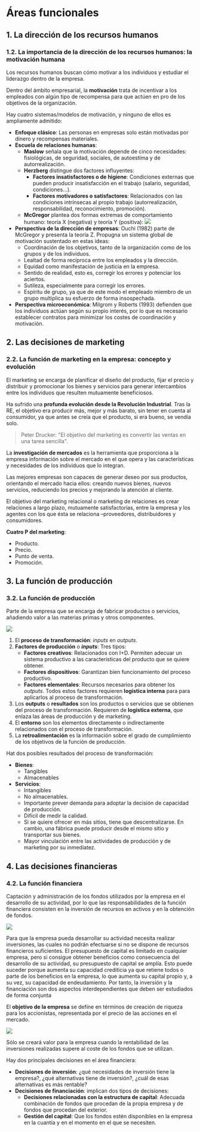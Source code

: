 # Áreas funcionales

## 1. La dirección de los recursos humanos

### 1.2. La importancia de la dirección de los recursos humanos: la motivación humana

Los recursos humanos buscan cómo motivar a los individuos y estudiar el liderazgo dentro de la empresa.

Dentro del ámbito empresarial, la **motivación** trata de incentivar a los empleados con algún tipo de recompensa para que actúen en pro de los objetivos de la organización.

Hay cuatro sistemas/modelos de motivación, y ninguno de ellos es ampliamente admitido:
- **Enfoque clásico**: Las personas en empresas solo están motivadas por dinero y recompensas materiales.
- **Escuela de relaciones humanas**:
	- **Maslow** señala que la motivación depende de cinco necesidades: fisiológicas, de seguridad, sociales, de autoestima y de autorrealización.
	- **Herzberg** distingue dos factores influyentes:
		- **Factores insatisfactores o de higiene**: Condiciones externas que pueden producir insatisfacción en el trabajo (salario, seguridad, condiciones...).
		- **Factores motivadores o satisfactores**: Relacionados con las condiciones intrínsecas al propio trabajo (autorrealización, responsabilidad, reconocimiento, promoción).
	- **McGregor** plantea dos formas extremas de comportamiento humano: teoría X (negativa) y teoría Y (positiva):
		![](https://i.gyazo.com/75efdee8c65ad7a589592c3be55b6ae2.png)
- **Perspectiva de la dirección de empresas**: Ouchi (1982) parte de McGregor y presenta la teoría Z. Propugna un sistema global de motivación sustentado en estas ideas:
	- Coordinación de los objetivos, tanto de la organización como de los grupos y de los individuos.
	- Lealtad de forma recíproca entre los empleados y la dirección.
	- Equidad como manifestación de justicia en la empresa.
	- Sentido de realidad, esto es, corregir los errores y potenciar los aciertos.
	- Sutileza, especialmente para corregir los errores.
	- Espíritu de grupo, ya que de este modo el empleado miembro de un grupo multiplica su esfuerzo de forma insospechada.
- **Perspectiva microeconómica**: Milgrom y Roberts (1993) defienden que los individuos actúan según su propio interés, por lo que es necesario establecer contratos para minimizar los costes de coordinación y motivación.

## 2. Las decisiones de marketing

### 2.2. La función de marketing en la empresa: concepto y evolución

El marketing se encarga de planificar el diseño del producto, fijar el precio y distribuir y promocionar los bienes y servicios para generar intercambios entre los individuos que resulten mutuamente beneficiosos.

Ha sufrido una **profunda evolución desde la Revolución Industrial**. Tras la RE, el objetivo era producir más, mejor y más barato, sin tener en cuenta al consumidor, ya que antes se creía que el producto, si era bueno, se vendía solo.

>Peter Drucker: "El objetivo del marketing es convertir las ventas en una tarea sencilla".

La **investigación de mercados** es la herramienta que proporciona a la empresa información sobre el mercado en el que opera y las características y necesidades de los individuos que lo integran.

Las mejores empresas son capaces de generar deseo por sus productos, orientando el mercado hacia ellos: creando nuevos bienes, nuevos servicios, reduciendo los precios y mejorando la atención al cliente.

El objetivo del marketing relacional o marketing de relaciones es crear relaciones a largo plazo, mutuamente satisfactorias, entre la empresa y los agentes con los que ésta se relaciona –proveedores, distribuidores y consumidores.

**Cuatro P del marketing**: 
- Producto. 
- Precio. 
- Punto de venta.
- Promoción.

## 3. La función de producción

### 3.2. La función de producción

Parte de la empresa que se encarga de fabricar productos o servicios, añadiendo valor a las materias primas y otros componentes.

![](https://i.gyazo.com/f70ccd2354f0d962eff9b892c85779a9.png)

1. El **proceso de transformación**: _inputs_ en _outputs_.
2. **Factores de producción** o **_inputs_**: Tres tipos:
	- **Factores creativos**: Relacionados con I+D. Permiten adecuar un sistema productivo a las características del producto que se quiere obtener.
	- **Factores dispositivos**: Garantizan bien funcionamiento del proceso productivo.
	- **Factores elementales**: Recursos necesarios para obtener los _outputs_.
	Todos estos factores requieren **logística interna** para para aplicarlos al proceso de transformación.
3. Los **outputs** o **resultados** son los productos o servicios que se obtienen del proceso de transformación. Requieren de **logística externa**, que enlaza las áreas de producción y de marketing.
4. El **entorno** son los elementos directamente o indirectamente relacionados con el proceso de transformación.
5. La **retroalimentación** es la información sobre el grado de cumplimiento de los objetivos de la función de producción.

Hat dos posibles resultados del proceso de transformación: 
- **Bienes**: 
	- Tangibles 
	- Almacenables
- **Servicios**: 
	- Intangibles 
	- No almacenables.
	- Importante prever demanda para adoptar la decisión de capacidad de producción.
	- Difícil de medir la calidad.
	- Si se quiere ofrecer en más sitios, tiene que descentralizarse. En cambio, una fábrica puede producir desde el mismo sitio y transportar sus bienes.
	- Mayor vinculación entre las actividades de producción y de marketing por su inmediatez.

## 4. Las decisiones financieras

### 4.2. La función financiera

Captación y administración de los fondos utilizados por la empresa en el desarrollo de su actividad, por lo que las responsabilidades de la función financiera consisten en la inversión de recursos en activos y en la obtención de fondos.

![](https://i.gyazo.com/2908d9f62041473a807043164b26b103.png)

Para que la empresa pueda desarrollar su actividad necesita realizar inversiones, las cuales no podrán efectuarse si no se dispone de recursos financieros suficientes. El presupuesto de capital es limitado en cualquier empresa, pero si consigue obtener beneficios como consecuencia del desarrollo de su actividad, su presupuesto de capital se amplía. Esto puede suceder porque aumenta su capacidad crediticia ya que retiene todos o parte de los beneficios en la empresa, lo que aumenta su capital propio y, a su vez, su capacidad de endeudamiento. Por tanto, la inversión y la financiación son dos aspectos interdependientes que deben ser estudiados de forma conjunta

El **objetivo de la empresa** se define en términos de creación de riqueza para
los accionistas, representada por el precio de las acciones en el mercado. 

![](https://i.gyazo.com/a74595180fb917fcb82200f1af9c9771.png)

Sólo se creará valor para la empresa cuando la rentabilidad de las inversiones realizadas supere al coste de los fondos que se utilizan.

Hay dos principales decisiones en el área financiera:
- **Decisiones de inversión**: ¿qué necesidades de inversión tiene la empresa?,
¿qué alternativas tiene de inversión?, ¿cuál de esas alternativas es más rentable?
- **Decisiones de financiación**: implican dos tipos de decisiones:
	- **Decisiones relacionadas con la estructura de capital**: Adecuada combinación de fondos que procedan de la propia empresa y de fondos que procedan del exterior.
	- **Gestión del capital**: Que los fondos estén disponibles en la empresa en la cuantía y en el momento en el que se necesiten.
